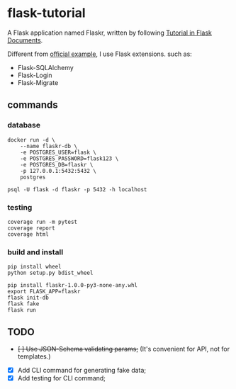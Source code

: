 # flask-tutorial

A Flask application named Flaskr, written by following [Tutorial in Flask Documents](http://flask.pocoo.org/docs/1.0/tutorial/).

Different from [official example](https://github.com/pallets/flask/tree/1.0.2/examples/tutorial), I use Flask extensions. such as:

- Flask-SQLAlchemy
- Flask-Login
- Flask-Migrate

## commands

### database

```
docker run -d \
    --name flaskr-db \
    -e POSTGRES_USER=flask \
    -e POSTGRES_PASSWORD=flask123 \
    -e POSTGRES_DB=flaskr \
    -p 127.0.0.1:5432:5432 \
    postgres
```

```
psql -U flask -d flaskr -p 5432 -h localhost
```

### testing

```
coverage run -m pytest
coverage report
coverage html
```

### build and install

```
pip install wheel
python setup.py bdist_wheel
```

```
pip install flaskr-1.0.0-py3-none-any.whl
export FLASK_APP=flaskr
flask init-db
flask fake
flask run
```

## TODO

- ~~[ ] Use JSON-Schema validating params;~~ (It's convenient for API, not for templates.)
- [x] Add CLI command for generating fake data;
- [x] Add testing for CLI command;
